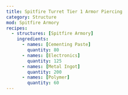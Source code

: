 ```yaml
---
title: Spitfire Turret Tier 1 Armor Piercing
category: Structure
mod: Spitfire Armory
recipes:
  - structures: [Spitfire Armory]
    ingredients:
      - names: [Cementing Paste]
        quantity: 80
      - names: [Electronics]
        quantity: 125
      - names: [Metal Ingot]
        quantity: 200
      - names: [Polymer]
        quantity: 60
---
```

